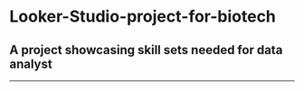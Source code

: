 # Looker-Studio-project-for-biotech
## A project showcasing skill sets needed for data analyst

***********************************************************************
